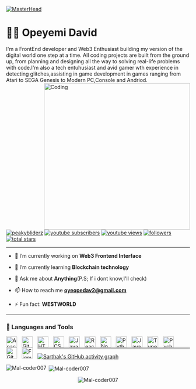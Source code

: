 [![MasterHead](https://1.bp.blogspot.com/-7A4WynwLsMw/XbBpCXG8fHI/AAAAAAAAMt4/uOa1bpLskYgrwGbllhSu2SDj_Mig8SXJQCLcBGAsYHQ/s1600/2000_600px.gif)](https://rishavchanda.io)
# 🏄‍♂️ Opeyemi David

I'm a FrontEnd developer and Web3 Enthusiast building my version of the digital world one step at a time. All coding projects are built from the ground up, from planning and designing all the way to solving real-life problems with code.I'm also a tech entuhusiast and avid gamer wth experience in detecting glitches,assisting in game development in games ranging from Atari to SEGA Genesis to Modern PC,Console and Andriod.
<img align="right" alt="Coding" width="400" src="https://cdn.dribbble.com/users/1162077/screenshots/3848914/programmer.gif">

   <p align="left">
       <a href="https://twitter.com/peakybliderz" target="blank"><img src="https://img.shields.io/twitter/follow/peakybliderz?logo=twitter&style=for-the-badge" alt="peakybliderz" /></a> 
      <a href="https://www.youtube.com/c/Mal-coder007?sub_confirmation=1">
         <img alt="youtube subscribers" title="Subscribe to my YouTube channel" src="https://custom-icon-badges.demolab.com/youtube/channel/subscribers/UC2WHjPDvbE6O328n17ZGcfg?color=%23E05D44&label=SUBSCRIBE&logo=video&logoColor=white&style=for-the-badge&labelColor=CE4630"/></a> 
      <a href="https://www.youtube.com/c/Mal-coder007">
         <img alt="youtube views" title="YouTube views" src="https://custom-icon-badges.demolab.com/youtube/channel/views/UC2WHjPDvbE6O328n17ZGcfg?color=%23E1AD0E&logo=eye&logoColor=white&style=for-the-badge&labelColor=C79600"/></a> 
      <a href="https://github.com/Mal-coder007?tab=followers">
         <img alt="followers" title="Follow me on Github" src="https://custom-icon-badges.demolab.com/github/followers/Mal-coder007?color=236ad3&labelColor=1155ba&style=for-the-badge&logo=person-add&label=Follow&logoColor=white"/></a>
      <a href="https://github.com/Mal-coder007?tab=repositories&sort=stargazers">
         <img alt="total stars" title="Total stars on GitHub" src="https://custom-icon-badges.demolab.com/github/stars/Mal-coder007?color=55960c&style=for-the-badge&labelColor=488207&logo=star"/></a>
   </p>
   
   ---

- 🔭 I’m currently working on **Web3 Frontend Interface**

- 🌱 I’m currently learning **Blockchain technology**

- 💬 Ask me about **Anything**(P.S; If i dont know,I'll check)

- 📫 How to reach me **oyeopedav2@gmail.com**

- ⚡ Fun fact: **WESTWORLD**

---

### 🧰 Languages and Tools


<img align="left" alt="Anaconda" width="30px" style="padding-right:10px;" src="https://cdn.jsdelivr.net/gh/devicons/devicon/icons/anaconda/anaconda-original.svg" />
<img align="left" alt="GitHub" width="30px" style="padding-right:10px;" src="https://cdn.jsdelivr.net/gh/devicons/devicon/icons/github/github-original.svg" />
<img align="left" alt="HTML" width="30px" style="padding-right:10px;" src="https://cdn.jsdelivr.net/gh/devicons/devicon/icons/html5/html5-plain.svg" />
<img align="left" alt="CSS" width="30px" style="padding-right:10px;" src="https://cdn.jsdelivr.net/gh/devicons/devicon/icons/css3/css3-plain.svg" />
<img align="left" alt="JavaScript" width="30px" style="padding-right:10px;" src="https://cdn.jsdelivr.net/gh/devicons/devicon/icons/javascript/javascript-plain.svg" />
<img align="left" alt="React" width="30px" style="padding-right:10px;" src="https://cdn.jsdelivr.net/gh/devicons/devicon/icons/react/react-original.svg" />
<img align="left" alt="NodeJS" width="30px" style="padding-right:10px;" src="https://cdn.jsdelivr.net/gh/devicons/devicon/icons/nodejs/nodejs-original.svg" />
<img align="left" alt="Python" width="30px" style="padding-right:10px;" src="https://cdn.jsdelivr.net/gh/devicons/devicon/icons/python/python-plain.svg" />
<img align="left" alt="Java" width="30px" style="padding-right:10px;" src="https://cdn.jsdelivr.net/gh/devicons/devicon/icons/java/java-original.svg"/>
<img align="left" alt="TypeScript" width="30px" style="padding-right:10px;" src="https://cdn.jsdelivr.net/gh/devicons/devicon/icons/typescript/typescript-plain.svg" />
<img align="left" alt="Pycharm" width="30px" style="padding-right:10px;" src="https://cdn.jsdelivr.net/gh/devicons/devicon/icons/pycharm/pycharm-plain-wordmark.svg" />
<img align="left" alt="Git" width="30px" style="padding-right:10px;" src="https://cdn.jsdelivr.net/gh/devicons/devicon/icons/git/git-original.svg" />
<img align="left" alt="Figma" width="30px" style="padding-right:10px;" src="https://cdn.jsdelivr.net/gh/devicons/devicon/icons/figma/figma-original.svg" />
<br />

---

[![Sarthak's GitHub activity graph](https://activity-graph.herokuapp.com/graph?username=Mal-coder007&&theme=xcode)](https://github.com/Mal-coder007)

<p><img align="left" src="https://github-readme-streak-stats.herokuapp.com/?user=Mal-coder007&&theme=tokyonight" alt="Mal-coder007" />&nbsp;<img align="center" src="https://github-readme-stats.vercel.app/api/top-langs?username=Mal-coder007&show_icons=true&locale=en&layout=compact&theme=tokyonight" alt="Mal-coder007" /></p>

<p align="center"><img align="center" src="https://github-readme-stats.vercel.app/api?username=Mal-coder007&show_icons=true&locale=en&theme=tokyonight" alt="Mal-coder007" /></p>
